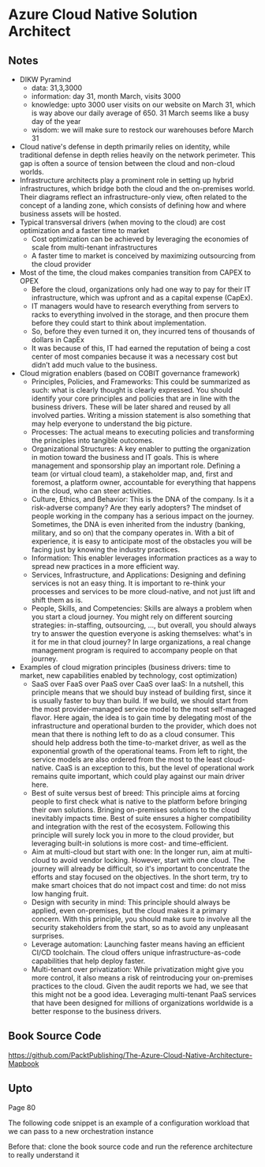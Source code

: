 # Azure Cloud Native Solution Architect

## Notes
* DIKW Pyramind
  * data: 31,3,3000
  * information: day 31, month March, visits 3000
  * knowledge: upto 3000 user visits on our website on March 31, which is way above our daily average of 650. 31 March seems like a busy day of the year
  * wisdom: we will make sure to restock our warehouses before March 31
* Cloud native's defense in depth primarily relies on identity, while traditional defense in depth relies heavily on the network perimeter. This gap is often a source of tension between the cloud and non-cloud worlds.
* Infrastructure architects play a prominent role in setting up hybrid infrastructures, which bridge both the cloud and the on-premises world. Their diagrams reflect an infrastructure-only view, often related to the concept of a landing zone, which consists of defining how and where business assets will be hosted.
* Typical transversal drivers (when moving to the cloud) are cost optimization and a faster time to market
  * Cost optimization can be achieved by leveraging the economies of scale from multi-tenant infrastructures
  * A faster time to market is conceived by maximizing outsourcing from the cloud provider
* Most of the time, the cloud makes companies transition from CAPEX to OPEX
  * Before the cloud, organizations only had one way to pay for their IT infrastructure, which was upfront and as a capital expense (CapEx).
  * IT managers would have to research everything from servers to racks to everything involved in the storage, and then procure them before they could start to think about implementation.
  * So, before they even turned it on, they incurred tens of thousands of dollars in CapEx
  * It was because of this, IT had earned the reputation of being a cost center of most companies because it was a necessary cost but didn’t add much value to the business.
* Cloud migration enablers (based on COBIT governance framework)
  * Principles, Policies, and Frameworks: This could be summarized as such: what is clearly thought is clearly expressed. You should identify your core principles and policies that are in line with the business drivers. These will be later shared and reused by all involved parties. Writing a mission statement is also something that may help everyone to understand the big picture.
  * Processes: The actual means to executing policies and transforming the principles into tangible outcomes.
  * Organizational Structures: A key enabler to putting the organization in motion toward the business and IT goals. This is where management and sponsorship play an important role. Defining a team (or virtual cloud team), a stakeholder map, and, first and foremost, a platform owner, accountable for everything that happens in the cloud, who can steer activities.
  * Culture, Ethics, and Behavior: This is the DNA of the company. Is it a risk-adverse company? Are they early adopters? The mindset of people working in the company has a serious impact on the journey. Sometimes, the DNA is even inherited from the industry (banking, military, and so on) that the company operates in. With a bit of experience, it is easy to anticipate most of the obstacles you will be facing just by knowing the industry practices.
  * Information: This enabler leverages information practices as a way to spread new practices in a more efficient way.
  * Services, Infrastructure, and Applications: Designing and defining services is not an easy thing. It is important to re-think your processes and services to be more cloud-native, and not just lift and shift them as is.
  * People, Skills, and Competencies: Skills are always a problem when you start a cloud journey. You might rely on different sourcing strategies: in-staffing, outsourcing, ..., but overall, you should always try to answer the question everyone is asking themselves: what's in it for me in that cloud journey? In large organizations, a real change management program is required to accompany people on that journey.
* Examples of cloud migration principles (business drivers: time to market, new capabilities enabled by technology, cost optimization)
  * SaaS over FaaS over PaaS over CaaS over IaaS: In a nutshell, this principle means that we should buy instead of building first, since it is usually faster to buy than build. If we build, we should start from the most provider-managed service model to the most self-managed flavor. Here again, the idea is to gain time by delegating most of the infrastructure and operational burden to the provider, which does not mean that there is nothing left to do as a cloud consumer. This should help address both the time-to-market driver, as well as the exponential growth of the operational teams. From left to right, the service models are also ordered from the most to the least cloud-native. CaaS is an exception to this, but the level of operational work remains quite important, which could play against our main driver here.
  * Best of suite versus best of breed: This principle aims at forcing people to first check what is native to the platform before bringing their own solutions. Bringing on-premises solutions to the cloud inevitably impacts time. Best of suite ensures a higher compatibility and integration with the rest of the ecosystem. Following this principle will surely lock you in more to the cloud provider, but leveraging built-in solutions is more cost- and time-efficient.
  * Aim at multi-cloud but start with one: In the longer run, aim at multi-cloud to avoid vendor locking. However, start with one cloud. The journey will already be difficult, so it's important to concentrate the efforts and stay focused on the objectives. In the short term, try to make smart choices that do not impact cost and time: do not miss low hanging fruit.
  * Design with security in mind: This principle should always be applied, even on-premises, but the cloud makes it a primary concern. With this principle, you should make sure to involve all the security stakeholders from the start, so as to avoid any unpleasant surprises.
  * Leverage automation: Launching faster means having an efficient CI/CD toolchain. The cloud offers unique infrastructure-as-code capabilities that help deploy faster.
  * Multi-tenant over privatization: While privatization might give you more control, it also means a risk of reintroducing your on-premises practices to the cloud. Given the audit reports we had, we see that this might not be a good idea. Leveraging multi-tenant PaaS services that have been designed for millions of organizations worldwide is a better response to the business drivers.

## Book Source Code
https://github.com/PacktPublishing/The-Azure-Cloud-Native-Architecture-Mapbook

## Upto
Page 80

The following code snippet is an example of a configuration workload that we can pass to a new orchestration instance

Before that: clone the book source code and run the reference architecture to really understand it
